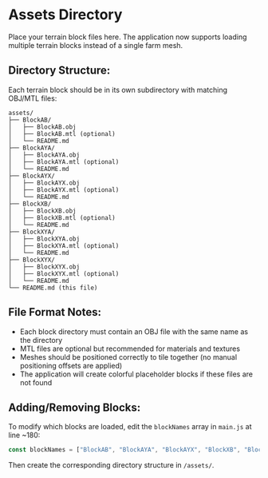 # Assets Directory

Place your terrain block files here. The application now supports loading multiple terrain blocks instead of a single farm mesh.

## Directory Structure:
Each terrain block should be in its own subdirectory with matching OBJ/MTL files:

```
assets/
├── BlockAB/
│   ├── BlockAB.obj
│   ├── BlockAB.mtl (optional)
│   └── README.md
├── BlockAYA/
│   ├── BlockAYA.obj
│   ├── BlockAYA.mtl (optional)
│   └── README.md
├── BlockAYX/
│   ├── BlockAYX.obj
│   ├── BlockAYX.mtl (optional)
│   └── README.md
├── BlockXB/
│   ├── BlockXB.obj
│   ├── BlockXB.mtl (optional)
│   └── README.md
├── BlockXYA/
│   ├── BlockXYA.obj
│   ├── BlockXYA.mtl (optional)
│   └── README.md
├── BlockXYX/
│   ├── BlockXYX.obj
│   ├── BlockXYX.mtl (optional)
│   └── README.md
└── README.md (this file)
```

## File Format Notes:
- Each block directory must contain an OBJ file with the same name as the directory
- MTL files are optional but recommended for materials and textures
- Meshes should be positioned correctly to tile together (no manual positioning offsets are applied)
- The application will create colorful placeholder blocks if these files are not found

## Adding/Removing Blocks:
To modify which blocks are loaded, edit the `blockNames` array in `main.js` at line ~180:
```javascript
const blockNames = ["BlockAB", "BlockAYA", "BlockAYX", "BlockXB", "BlockXYA", "BlockXYX"];
```

Then create the corresponding directory structure in `/assets/`.
